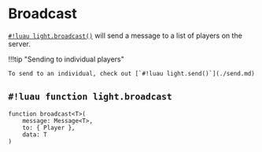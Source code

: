 # Broadcast

[`#!luau light.broadcast()`](./broadcast.md) will send a message to a list of players on the server.

!!!tip "Sending to individual players"

    To send to an individual, check out [`#!luau light.send()`](./send.md)

## `#!luau function light.broadcast`

```luau title='<!-- server --> <!-- sync -->'
function broadcast<T>(
    message: Message<T>,
    to: { Player },
    data: T
)
```
